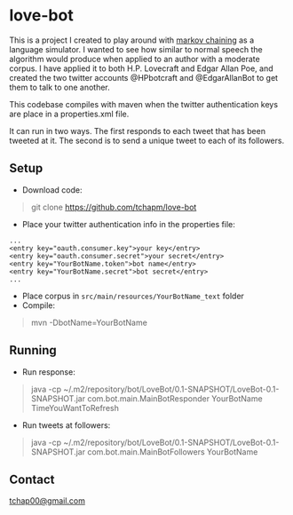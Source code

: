 love-bot
========

This is a project I created to play around with [markov chaining](https://en.wikipedia.org/wiki/Markov_chain) as a language simulator. I wanted to see how similar to normal speech the algorithm would produce when applied to an author with a moderate corpus. I have applied it to both H.P. Lovecraft and Edgar Allan Poe, and created the two twitter accounts @HPbotcraft and @EdgarAllanBot to get them to talk to one another.

This codebase compiles with maven when the twitter authentication keys are place in a properties.xml file. 

It can run in two ways. The first responds to each tweet that has been tweeted at it. The second is to send a unique tweet to each of its followers.

Setup
-----

* Download code: 
> git clone https://github.com/tchapm/love-bot

* Place your twitter authentication info in the properties file:
				
```
...
<entry key="oauth.consumer.key">your key</entry>
<entry key="oauth.consumer.secret">your secret</entry>
<entry key="YourBotName.token">bot name</entry>
<entry key="YourBotName.secret">bot secret</entry>
...
```
				
* Place corpus in `src/main/resources/YourBotName_text` folder
* Compile: 
> mvn -DbotName=YourBotName

Running
-------
* Run response: 
> java -cp ~/.m2/repository/bot/LoveBot/0.1-SNAPSHOT/LoveBot-0.1-SNAPSHOT.jar com.bot.main.MainBotResponder YourBotName TimeYouWantToRefresh

* Run tweets at followers: 
> java -cp ~/.m2/repository/bot/LoveBot/0.1-SNAPSHOT/LoveBot-0.1-SNAPSHOT.jar com.bot.main.MainBotFollowers YourBotName


Contact
-------
tchap00@gmail.com
